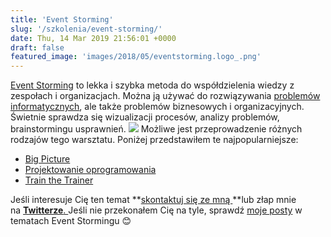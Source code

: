```yaml
---
title: 'Event Storming'
slug: '/szkolenia/event-storming/'
date: Thu, 14 Mar 2019 21:56:01 +0000
draft: false
featured_image: 'images/2018/05/eventstorming.logo_.png'
---
```


[Event Storming](https://en.wikipedia.org/wiki/Event_storming) to lekka i szybka metoda do współdzielenia wiedzy z zespołach i organizacjach. Można ją używać do rozwiązywania [problemów informatycznych](https://www.thoughtworks.com/radar/techniques/event-storming), ale także problemów biznesowych i organizacyjnych. Świetnie sprawdza się wizualizacji procesów, analizy problemów, brainstormingu usprawnień. [![](https://radekmaziarka.pl/wp-content/uploads/2019/09/event-storming-showcase.jpg)](https://radekmaziarka.pl/wp-content/uploads/2019/09/event-storming-showcase.jpg) Możliwe jest przeprowadzenie różnych rodzajów tego warsztatu. Poniżej przedstawiłem te najpopularniejsze:

*   [Big Picture](/szkolenia/event-storming-big-picture/)
*   [Projektowanie oprogramowania](/szkolenia/event-storming-projektowanie-oprogramowania/)
*   [Train the Trainer](/event-storming-train-the-trainer/)

Jeśli interesuje Cię ten temat **[skontaktuj się ze mną ](https://radekmaziarka.pl/kontakt)**lub złap mnie na [**Twitterze**. ](https://twitter.com/RadekMaziarka)Jeśli nie przekonałem Cię na tyle, sprawdź [moje posty](https://radekmaziarka.pl/category/event-storming/) w tematach Event Stormingu 😊